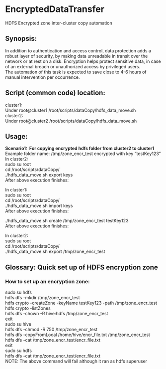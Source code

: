 # EncryptedDataTransfer
HDFS Encrypted zone inter-cluster copy automation

## Synopsis:
In addition to authentication and access control, data protection adds a robust layer of security, by making data unreadable in transit over the network or at rest on a disk. Encryption helps protect sensitive data, in case of an external breach or unauthorized access by privileged users.  
The automation of this task is expected to save close to 4-6 hours of manual intervention per occurrence.  
  
## Script (common code) location:
cluster1:  
Under root@cluster1 /root/scripts/dataCopy/hdfs_data_move.sh  
cluster2:  
Under root@cluster2 /root/scripts/dataCopy/hdfs_data_move.sh  

## Usage:
**Scenario1:  For copying encrypted hdfs folder from cluster2 to cluster1**
Example folder name: /tmp/zone_encr_test encrypted with key “testKey123”  
In cluster2:  
sudo su root  
cd /root/scripts/dataCopy/  
./hdfs_data_move.sh export keys  
After above execution finishes:  

In cluster1:  
sudo su root  
cd /root/scripts/dataCopy/  
./hdfs_data_move.sh import keys  
After above execution finishes:  

./hdfs_data_move.sh create /tmp/zone_encr_test testKey123  
After above execution finishes:  

In cluster2:  
sudo su root  
cd /root/scripts/dataCopy/  
./hdfs_data_move.sh export /tmp/zone_encr_test  




## Glossary: Quick set up of HDFS encryption zone
### How to set up an encryption zone:  
sudo su hdfs  
hdfs dfs -mkdir /tmp/zone_encr_test  
hdfs crypto -createZone -keyName testKey123 -path /tmp/zone_encr_test  
hdfs crypto -listZones  
hdfs dfs -chown -R hive:hdfs /tmp/zone_encr_test  
exit  
sudo su hive  
hdfs dfs -chmod -R 750 /tmp/zone_encr_test  
hdfs dfs -copyFromLocal /home/hive/encr_file.txt /tmp/zone_encr_test  
hdfs dfs -cat /tmp/zone_encr_test/encr_file.txt  
exit  
sudo su hdfs  
hdfs dfs -cat /tmp/zone_encr_test/encr_file.txt  
NOTE: The above command will fail although it ran as hdfs superuser  
